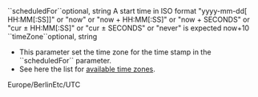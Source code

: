 <tr><td>``scheduledFor``</td><td>optional, string</td>
<td>A start time in ISO format &quot;yyyy-mm-dd[ HH:MM[:SS]]&quot; or &quot;now&quot; or &quot;now + HH:MM[:SS]&quot; or &quot;now + SECONDS&quot; or &quot;cur &#xB1; HH:MM[:SS]&quot; or &quot;cur &#xB1; SECONDS&quot; or &quot;never&quot; is expected</td>
<td>now+10</td><td></td></tr>
<tr><td>``timeZone``</td><td>optional, string</td><td><ul>
       <li>This parameter set the time zone for the time stamp in the ``scheduledFor`` parameter.</li>
       <li>See here the list for <a href="https://en.wikipedia.org/wiki/List_of_tz_database_time_zones" target="wiki">available time zones</a>.</li>
    </ul></td><td>Europe/Berlin</td><td>Etc/UTC</td></tr>
    